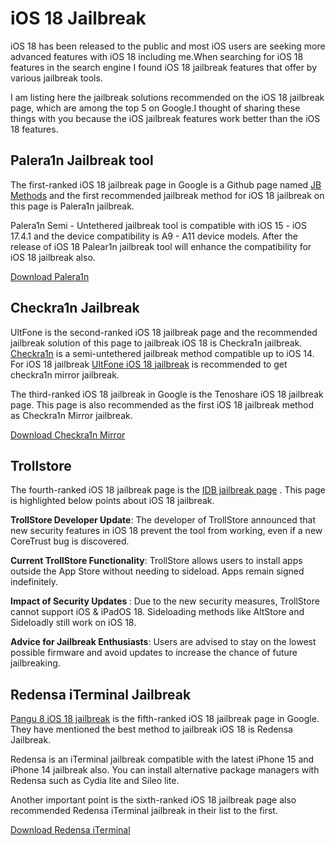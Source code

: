 # iOS 18 Jailbreak
iOS 18 has been released to the public and most iOS users are seeking more advanced features with iOS 18 including me.When searching for iOS 18 features in the search engine I found iOS 18 jailbreak features that offer by various jailbreak tools. 

I am listing here the jailbreak solutions recommended on the iOS 18 jailbreak page, which are among the top 5 on Google.I thought of sharing these things with you because the iOS jailbreak features work better than the iOS 18 features.
## Palera1n Jailbreak tool
The first-ranked iOS 18 jailbreak page in Google is a Github page named <a href="https://github.com/JBmethod/ios-18-jailbreak" target="_blank">JB Methods</a> and the first recommended jailbreak method for iOS 18 jailbreak on this page is Palera1n jailbreak. 

Palera1n Semi - Untethered jailbreak tool is compatible with iOS 15 - iOS 17.4.1 and the device compatibility is A9 - A11 device models.  After the release of iOS 18 Palear1n jailbreak tool will enhance the compatibility for iOS 18 jailbreak also.



<a href="https://palera.in/" target="-blank">Download Palera1n</a>

## Checkra1n Jailbreak
UltFone is the second-ranked iOS 18 jailbreak page and the recommended jailbreak solution of this page to jailbreak iOS 18 is Checkra1n jailbreak. <a href="https://checkra.in/" target="_blank">Checkra1n</a> is a semi-untethered jailbreak method compatible up to iOS 14. For iOS 18 jailbreak <a href="https://www.ultfone.com/ios-18/how-to-jailbreak-ios-18.html" target="_blank">UltFone iOS 18 jailbreak</a>  is recommended to get checkra1n mirror jailbreak. 

The third-ranked iOS 18 jailbreak in Google is the Tenoshare iOS 18 jailbreak page. This page is also recommended as the first iOS 18 jailbreak method as Checkra1n Mirror jailbreak.



<a href="https://www.tenorshare.com/ios-18/how-to-jailbreak-ios-18.html" target="-blank">Download Checkra1n Mirror</a>

## Trollstore 

The fourth-ranked iOS 18 jailbreak page is the <a href="https://www.idownloadblog.com/2024/06/11/ios-18-security-patch-makes-trollstore-nearly-impossible/" target="-blank">IDB jailbreak page</a> . This page is highlighted below points about iOS 18 jailbreak. 


<b>TrollStore Developer Update</b>: The developer of TrollStore announced that new security features in iOS 18 prevent the tool from working, even if a new CoreTrust bug is discovered.

<b>Current TrollStore Functionality</b>: TrollStore allows users to install apps outside the App Store without needing to sideload. Apps remain signed indefinitely.

<b>Impact of Security Updates </b>: Due to the new security measures, TrollStore cannot support iOS & iPadOS 18. Sideloading methods like AltStore and Sideloadly still work on iOS 18.

<b>Advice for Jailbreak Enthusiasts</b>: Users are advised to stay on the lowest possible firmware and avoid updates to increase the chance of future jailbreaking.

## Redensa iTerminal Jailbreak 

<a href="https://pangu8.com/ios-18-jailbreak/" target="-blank">Pangu 8 iOS 18 jailbreak</a>
 is the fifth-ranked iOS 18 jailbreak page in Google. They have mentioned the best method to jailbreak iOS 18 is Redensa Jailbreak.

Redensa is an iTerminal jailbreak compatible with the latest iPhone 15 and iPhone 14 jailbreak also. You can install alternative package managers with Redensa such as Cydia lite and Sileo lite.

Another important point is the sixth-ranked iOS 18 jailbreak page also recommended Redensa iTerminal jailbreak in their list to the first.


<a href="https://xookz.com/ios-18-jailbreak/" target="-blank">Download Redensa iTerminal </a>



